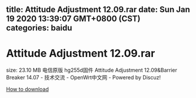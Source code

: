 
title: Attitude Adjustment 12.09.rar
date: Sun Jan 19 2020 13:39:07 GMT+0800 (CST)    
categories: baidu
---

# Attitude Adjustment 12.09.rar
size: 23.10 MB
 电信原版 hg255d固件 Attitude Adjustment 12.09&Barrier Breaker 14.07 - 技术交流 - OpenWrt中文网 - Powered by Discuz!
 

[How to download](https://bpcam.bemobtrk.com/go/2ceec3aa-1ca2-46d6-b9ff-aaa5c184517c?jno=4877)